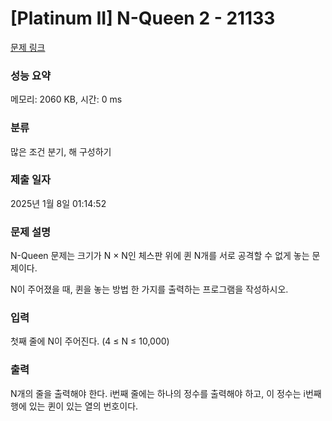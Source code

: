 # [Platinum II] N-Queen 2 - 21133 

[문제 링크](https://www.acmicpc.net/problem/21133) 

### 성능 요약

메모리: 2060 KB, 시간: 0 ms

### 분류

많은 조건 분기, 해 구성하기

### 제출 일자

2025년 1월 8일 01:14:52

### 문제 설명

<p>N-Queen 문제는 크기가 N × N인 체스판 위에 퀸 N개를 서로 공격할 수 없게 놓는 문제이다.</p>

<p>N이 주어졌을 때, 퀸을 놓는 방법 한 가지를 출력하는 프로그램을 작성하시오.</p>

### 입력 

 <p>첫째 줄에 N이 주어진다. (4 ≤ N ≤ 10,000)</p>

### 출력 

 <p>N개의 줄을 출력해야 한다. i번째 줄에는 하나의 정수를 출력해야 하고, 이 정수는 i번째 행에 있는 퀸이 있는 열의 번호이다.</p>

